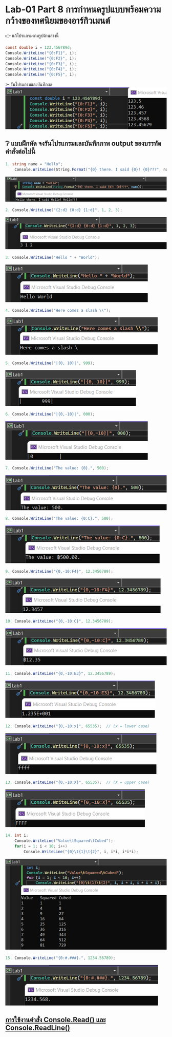 # Lab-01  Part 8  การกำหนดรูปแบบพร้อมความกว้างของทศนิยมของอาร์กิวเมนต์

👉 แก้โปรแกรมตามรูปด้านล่างนี้
```csharp
const double i = 123.456789d;
Console.WriteLine("{0:F1}", i);
Console.WriteLine("{0:F2}", i);
Console.WriteLine("{0:F3}", i);
Console.WriteLine("{0:F4}", i);
Console.WriteLine("{0:F5}", i);
```
➢ รันโปรแกรมและบันทึกผล<br>
![](./Lab1-64030312/image/011.png)

## ❔ แบบฝึกหัด จงรันโปรแกรมและบันทึกภาพ output ของบรรทัดคำสั่งต่อไปนี้

``` csharp
1. string name = "Hello";
    Console.WriteLine(String.Format("{0} there. I said {0}! {0}???", name));
```
![](./Lab1-64030312/image/012.png)
``` csharp
2. Console.WriteLine("{2:d} {0:d} {1:d}", 1, 2, 3);
```
![](./Lab1-64030312/image/013.png)
``` csharp
3. Console.WriteLine("Hello " + "World");
```
![](./Lab1-64030312/image/014.png)
``` csharp
4. Console.WriteLine("Here comes a slash \\");
```
![](./Lab1-64030312/image/015.png)
``` csharp
5. Console.WriteLine("|{0, 10}|", 999);
```
![](./Lab1-64030312/image/016.png)
``` csharp
6. Console.WriteLine("|{0,-10}|", 000);
```
![](./Lab1-64030312/image/017.png)
``` csharp
7. Console.WriteLine("The value: {0}.", 500);
```
![](./Lab1-64030312/image/018.png)
``` csharp
8. Console.WriteLine("The value: {0:C}.", 500);
```
![](./Lab1-64030312/image/019.png)
``` csharp
9. Console.WriteLine("{0,-10:F4}", 12.3456789);
```
![](./Lab1-64030312/image/020.png)
``` csharp
10. Console.WriteLine("{0,-10:C}", 12.3456789);
```
![](./Lab1-64030312/image/021.png)
``` csharp
11. Console.WriteLine("{0,-10:E3}", 12.3456789);
```
![](./Lab1-64030312/image/022.png)
``` csharp
12. Console.WriteLine("{0,-10:x}", 65535);  // (x = lower case)
```
![](./Lab1-64030312/image/023.png)
``` csharp
13. Console.WriteLine("{0,-10:X}", 65535);  // (X = upper case)
```
![](./Lab1-64030312/image/024.png)
``` csharp
14. int i;
    Console.WriteLine("Value\tSquared\tCubed");
    for(i = 1; i < 10; i++)
        Console.WriteLine("{0}\t{1}\t{2}", i, i*i, i*i*i);
```
![](./Lab1-64030312/image/025.png)
``` csharp
15. Console.WriteLine("{0:#.###}.", 1234.56789);
```
![](./Lab1-64030312/image/026.png)


## [การใช้งานคำสั่ง Console.Read() และ Console.ReadLine()](./Lab-01-part-9-12.md)